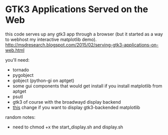 # GTK3 Applications Served on the Web
this code serves up any gtk3 app through a browser (but it started as a way to webhost my interactive matplotlib demo).
http://msdresearch.blogspot.com/2015/02/serving-gtk3-applications-on-web.html

you'll need:
* tornado
* pygobject
* gobject (python-gi on aptget)
* some gui components that would get install if you install matplotlib from aptget
* psutl
* gtk3 of course with the broadwayd display backend
* [this](https://github.com/matplotlib/matplotlib/pull/4093) change if you want to display gtk3-backended matplotlib

random notes:
* need to chmod +x the start_display.sh and display.sh

